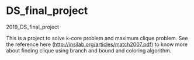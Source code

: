 # DS_final_project
2019_DS_final_project

This is a project to solve k-core problem and maximum clique problem.
See the reference here (http://insilab.org/articles/match2007.pdf) to know more about finding clique using branch and bound and coloring algorithm.
